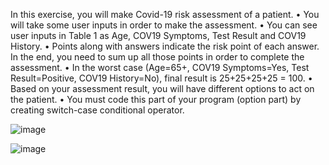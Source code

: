 In this exercise, you will make Covid-19 risk assessment of a patient.
• You will take some user inputs in order to make the assessment.
• You can see user inputs in Table 1 as Age, COV19 Symptoms, Test Result and COV19
History.
• Points along with answers indicate the risk point of each answer. In the end, you need to
sum up all those points in order to complete the assessment.
• In the worst case (Age=65+, COV19 Symptoms=Yes, Test Result=Positive, COV19
History=No), final result is 25+25+25+25 = 100.
• Based on your assessment result, you will have different options to act on the patient.
• You must code this part of your program (option part) by creating switch-case conditional
operator.



![image](https://github.com/user-attachments/assets/4e1d6910-7d39-4503-9250-603c0f07cb3e)


![image](https://github.com/user-attachments/assets/7f020c5f-6e37-4744-ae80-f7104072db49)
